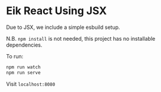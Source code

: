 # Eik React Using JSX

Due to JSX, we include a simple esbuild setup.

N.B. `npm install` is not needed, this project has no installable dependencies.

To run:

```sh
npm run watch
npm run serve
```

Visit `localhost:8080`
